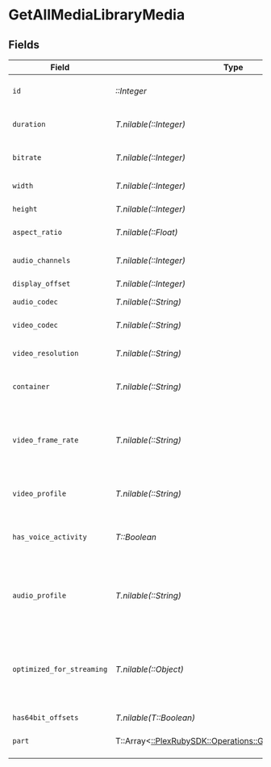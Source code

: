 # GetAllMediaLibraryMedia


## Fields

| Field                                                                                                            | Type                                                                                                             | Required                                                                                                         | Description                                                                                                      | Example                                                                                                          |
| ---------------------------------------------------------------------------------------------------------------- | ---------------------------------------------------------------------------------------------------------------- | ---------------------------------------------------------------------------------------------------------------- | ---------------------------------------------------------------------------------------------------------------- | ---------------------------------------------------------------------------------------------------------------- |
| `id`                                                                                                             | *::Integer*                                                                                                      | :heavy_check_mark:                                                                                               | Unique media identifier.                                                                                         | 387322                                                                                                           |
| `duration`                                                                                                       | *T.nilable(::Integer)*                                                                                           | :heavy_minus_sign:                                                                                               | Duration of the media in milliseconds.                                                                           | 9610350                                                                                                          |
| `bitrate`                                                                                                        | *T.nilable(::Integer)*                                                                                           | :heavy_minus_sign:                                                                                               | Bitrate in bits per second.                                                                                      | 25512                                                                                                            |
| `width`                                                                                                          | *T.nilable(::Integer)*                                                                                           | :heavy_minus_sign:                                                                                               | Video width in pixels.                                                                                           | 3840                                                                                                             |
| `height`                                                                                                         | *T.nilable(::Integer)*                                                                                           | :heavy_minus_sign:                                                                                               | Video height in pixels.                                                                                          | 1602                                                                                                             |
| `aspect_ratio`                                                                                                   | *T.nilable(::Float)*                                                                                             | :heavy_minus_sign:                                                                                               | Aspect ratio of the video.                                                                                       | 2.35                                                                                                             |
| `audio_channels`                                                                                                 | *T.nilable(::Integer)*                                                                                           | :heavy_minus_sign:                                                                                               | Number of audio channels.                                                                                        | 6                                                                                                                |
| `display_offset`                                                                                                 | *T.nilable(::Integer)*                                                                                           | :heavy_minus_sign:                                                                                               | N/A                                                                                                              | 50                                                                                                               |
| `audio_codec`                                                                                                    | *T.nilable(::String)*                                                                                            | :heavy_minus_sign:                                                                                               | Audio codec used.                                                                                                | eac3                                                                                                             |
| `video_codec`                                                                                                    | *T.nilable(::String)*                                                                                            | :heavy_minus_sign:                                                                                               | Video codec used.                                                                                                | hevc                                                                                                             |
| `video_resolution`                                                                                               | *T.nilable(::String)*                                                                                            | :heavy_minus_sign:                                                                                               | Video resolution (e.g., 4k).                                                                                     | 4k                                                                                                               |
| `container`                                                                                                      | *T.nilable(::String)*                                                                                            | :heavy_minus_sign:                                                                                               | File container type.                                                                                             | mkv                                                                                                              |
| `video_frame_rate`                                                                                               | *T.nilable(::String)*                                                                                            | :heavy_minus_sign:                                                                                               | Frame rate of the video. Values found include NTSC, PAL, 24p<br/>                                                | 24p                                                                                                              |
| `video_profile`                                                                                                  | *T.nilable(::String)*                                                                                            | :heavy_minus_sign:                                                                                               | Video profile (e.g., main 10).                                                                                   | main 10                                                                                                          |
| `has_voice_activity`                                                                                             | *T::Boolean*                                                                                                     | :heavy_check_mark:                                                                                               | Indicates whether voice activity is detected.                                                                    | false                                                                                                            |
| `audio_profile`                                                                                                  | *T.nilable(::String)*                                                                                            | :heavy_minus_sign:                                                                                               | The audio profile used for the media (e.g., DTS, Dolby Digital, etc.).                                           | dts                                                                                                              |
| `optimized_for_streaming`                                                                                        | *T.nilable(::Object)*                                                                                            | :heavy_minus_sign:                                                                                               | Has this media been optimized for streaming. NOTE: This can be 0, 1, false or true                               |                                                                                                                  |
| `has64bit_offsets`                                                                                               | *T.nilable(T::Boolean)*                                                                                          | :heavy_minus_sign:                                                                                               | N/A                                                                                                              | false                                                                                                            |
| `part`                                                                                                           | T::Array<[::PlexRubySDK::Operations::GetAllMediaLibraryPart](../../models/operations/getallmedialibrarypart.md)> | :heavy_check_mark:                                                                                               | An array of parts for this media item.                                                                           |                                                                                                                  |